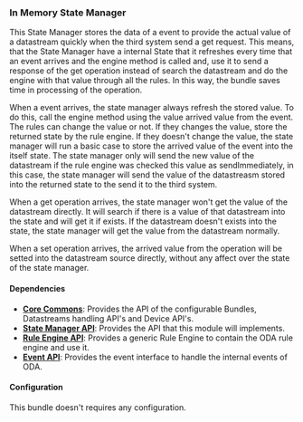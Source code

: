### In Memory State Manager

This State Manager stores the data of a event to provide the actual value of a datastream
quickly when the third system send a get request. This means, that the State Manager have a internal State that it refreshes
every time that an event arrives and the engine method is called and,
 use it to send a response of the get operation instead of search the datastream and do the engine
with that value through all the rules. In this way, the bundle saves time in processing of the operation.

When a event arrives, the state manager always refresh the stored value. To do this, call the engine method using the value
arrived value from the event. The rules can change the value or not. If they changes the value, store the returned state
by the rule engine. If they doesn't change the value, the state manager will run a basic case to store the arrived value
of the event into the itself state. The state manager only will send the new value of the datastream if the rule engine
was checked this value as sendImmediately, in this case, the state manager will send the value of the datastreasm stored 
into the returned state to the send it to the third system.

When a get operation arrives, the state manager won't get the value of the datastream directly. It will search if there is
a value of that datastream into the state and will get it if exists. If the datastream doesn't exists into the state, the
state manager will get the value from the datastream normally.

When a set operation arrives, the arrived value from the operation will be setted into the datastream source directly,
without any affect over the state of the state manager.

#### Dependencies

* __[Core Commons](../../infrastructure/core.md)__: Provides the API of the configurable Bundles, Datastreams handling API's and Device API's.
* __[State Manager API](../statemanager/README.md)__: Provides the API that this module will implements.
* __[Rule Engine API](../ruleengine/README.md)__: Provides a generic Rule Engine to contain the ODA rule engine and use it.
* __[Event API](../eventdispatcher/events.md)__: Provides the event interface to handle the internal events of ODA.

#### Configuration

This bundle doesn't requires any configuration. 